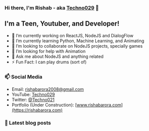 ### Hi there, I'm Rishab - aka [Techno029](https://rishabarora.com) 👋

## I'm a Teen, Youtuber, and Developer!
- 🔭 I’m currently working on ReactJS, NodeJS and DialogFlow
- 🌱 I’m currently learning Python, Machine Learning, and Animating
- 👬 I’m looking to collaborate on NodeJS projects, specially games
- 🤔 I’m looking for help with Animation
- 💬 Ask me about NodeJS and anything related
- ⚡ Fun Fact: I can play drums (sort of)

### 📫 Social Media
- Email: [rishabarora2008@gmail.com](rishabarora2008@gmail.com)
- YouTube: [Techno029](https://www.youtube.com/channel/UCjo4sZ-G8ExZpGATmUrKKkA)
- Twitter: [@Techno021](https://www.twitter.com/Techno021)
- Portfolio (Under Construction): [www.rishabarora.com](https://rishabarora.com)

### 📘 Latest blog posts
<!-- BLOG-POST-LIST:START -->
<!-- BLOG-POST-LIST:END -->